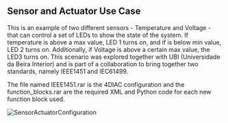 ## Sensor and Actuator Use Case

This is an example of two different sensors - Temperature and Voltage - that can control a set of LEDs to show the state of the system. If temperature is above a max value, LED 1 turns on, and if is below min value, LED 2 turns on. Additionally, if Voltage is above a certain max value, the LED3 turns on. This scenario was explored together with UBI (Universidade da Beira Interior) and is part of a collaboration to bring together two standards, namely IEEE1451 and IEC61499.

The file named IEEE1451.rar is the 4DIAC configuration and the function_blocks.rar are the required XML and Python code for each new function block used.

![SensorActuatorConfiguration](https://github.com/DIGI2-FEUP/dinasore-ua/edit/master/resources/use_cases/sensor_actuator/normal_ieee.png)
